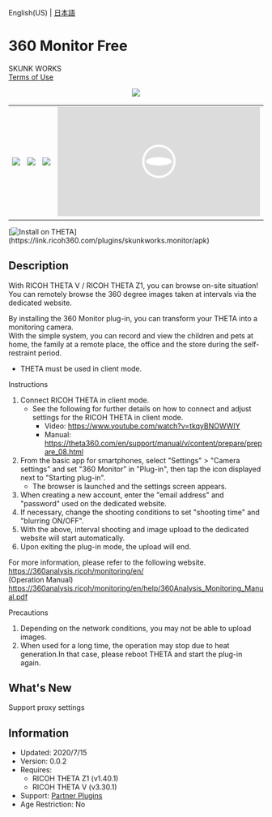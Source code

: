 English(US) | [日本語](README.ja.md)

# 360 Monitor Free

SKUNK WORKS  
[Terms of Use](https://www.ricoh360.com/terms/plugins/)

<div align="center"><img src="./1.png"><table><tr><td><img src="./2.png"></td><td><img src="./3.png"></td><td><img src="./4.png"></td><td><img src="./5.png"></td></tr></table></div>

[![Install on THETA](https://assets.ricoh360.com/image/upload/v1/front/theta/install-button.svg?)](https://link.ricoh360.com/plugins/skunkworks.monitor/apk)

## Description

<div id="plugin-description">

With RICOH THETA V / RICOH THETA Z1, you can browse on-site situation!  
You can remotely browse the 360 degree images taken at intervals via the dedicated website.  
  
By installing the 360 Monitor plug-in, you can transform your THETA into a monitoring camera.  
With the simple system, you can record and view the children and pets at home, the family at a remote place, the office and the store during the self-restraint period.  
  
* THETA must be used in client mode.
  
Instructions  
  
1. Connect RICOH THETA in client mode.
   * See the following for further details on how to connect and adjust settings for the RICOH THETA in client mode.
      * Video: https://www.youtube.com/watch?v=tkqyBNOWWIY
      * Manual: https://theta360.com/en/support/manual/v/content/prepare/prepare_08.html
2. From the basic app for smartphones, select "Settings" > "Camera settings" and set "360 Monitor" in "Plug-in", then tap the icon displayed next to "Starting plug-in".
   * The browser is launched and the settings screen appears.
3. When creating a new account, enter the "email address" and "password" used on the dedicated website.
4. If necessary, change the shooting conditions to set "shooting time" and "blurring ON/OFF".
5. With the above, interval shooting and image upload to the dedicated website will start automatically.
6. Upon exiting the plug-in mode, the upload will end.
  
For more information, please refer to the following website.  
https://360analysis.ricoh/monitoring/en/  
(Operation Manual) https://360analysis.ricoh/monitoring/en/help/360Analysis_Monitoring_Manual.pdf  
  
  
Precautions  
  
1. Depending on the network conditions, you may not be able to upload images.
2. When used for a long time, the operation may stop due to heat generation.In that case, please reboot THETA and start the plug-in again.

</div>

## What's New

<div id="plugin-whats-new">

Support proxy settings

</div>

## Information


- Updated: 2020/7/15
- Version: 0.0.2
- Requires:
  - RICOH THETA Z1 (v1.40.1)
  - RICOH THETA V (v3.30.1)
- Support: [Partner Plugins](https://360analysis.ricoh/monitoring/en/)
- Age Restriction: No
